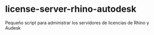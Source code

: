 # license-server-rhino-autodesk
Pequeño script para administrar los servidores de licencias de Rhino y Audesk

